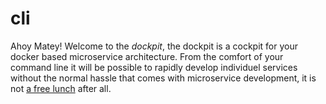 cli
===

Ahoy Matey! Welcome to the _dockpit_, the dockpit is a cockpit for your docker based microservice architecture. From the comfort of your command line it will be possible to rapidly develop individuel services without the normal hassle that comes with microservice development, it is not [a free lunch](http://highscalability.com/blog/2014/4/8/microservices-not-a-free-lunch.html) after all.
